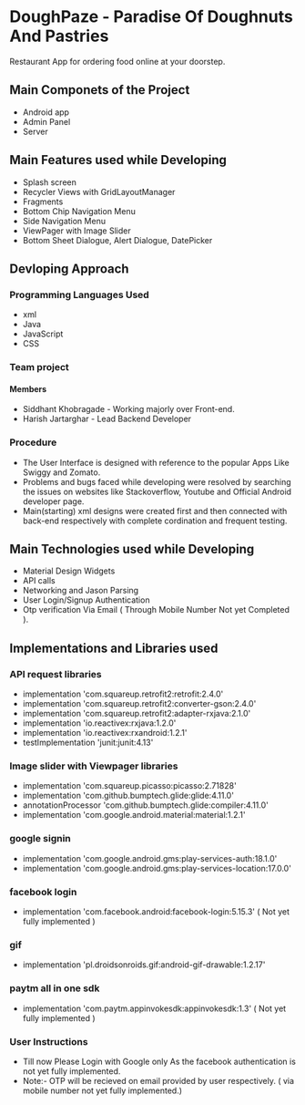 # DoughPaze - Paradise Of Doughnuts And Pastries
Restaurant App for ordering food online at your doorstep.

## Main Componets of the Project
- Android app
- Admin Panel
- Server

## Main Features used while Developing
- Splash screen
- Recycler Views with GridLayoutManager
- Fragments
- Bottom Chip Navigation Menu
- Side Navigation Menu
- ViewPager with Image Slider
- Bottom Sheet Dialogue, Alert Dialogue, DatePicker

## Devloping Approach
### Programming Languages Used
- xml
- Java
- JavaScript
- CSS
### Team project
  #### Members
  - Siddhant Khobragade - Working majorly over Front-end.
  - Harish Jartarghar - Lead Backend Developer
### Procedure
- The User Interface is designed with reference to the popular Apps Like Swiggy and Zomato.
- Problems and bugs faced while developing were resolved by searching the issues on websites like Stackoverflow, Youtube and Official Android developer page.
- Main(starting) xml designs were created first and then connected with back-end respectively with complete cordination and frequent testing. 

## Main Technologies used while Developing
- Material Design Widgets
- API calls
- Networking and Jason Parsing
- User Login/Signup Authentication
- Otp verification Via Email ( Through Mobile Number Not yet Completed ).

## Implementations and Libraries used
### API request libraries
- implementation 'com.squareup.retrofit2:retrofit:2.4.0'
- implementation 'com.squareup.retrofit2:converter-gson:2.4.0'
- implementation 'com.squareup.retrofit2:adapter-rxjava:2.1.0'
- implementation 'io.reactivex:rxjava:1.2.0'
- implementation 'io.reactivex:rxandroid:1.2.1'
- testImplementation 'junit:junit:4.13'
### Image slider with Viewpager libraries
- implementation 'com.squareup.picasso:picasso:2.71828'
- implementation 'com.github.bumptech.glide:glide:4.11.0'
- annotationProcessor 'com.github.bumptech.glide:compiler:4.11.0'
- implementation 'com.google.android.material:material:1.2.1'
### google signin 
- implementation 'com.google.android.gms:play-services-auth:18.1.0'
- implementation 'com.google.android.gms:play-services-location:17.0.0'

### facebook login
- implementation 'com.facebook.android:facebook-login:5.15.3'
( Not yet fully implemented )

### gif
- implementation 'pl.droidsonroids.gif:android-gif-drawable:1.2.17'

### paytm all in one sdk
- implementation 'com.paytm.appinvokesdk:appinvokesdk:1.3'
( Not yet fully implemented )

### User Instructions
- Till now Please Login with Google only As the facebook authentication is not yet fully implemented.
- Note:- OTP will be recieved on email provided by user respectively. ( via mobile number not yet fully implemented.)
